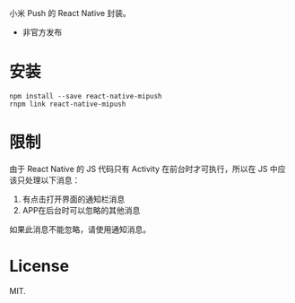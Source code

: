 小米 Push 的 React Native 封装。

* 非官方发布

# 安装
```
npm install --save react-native-mipush
rnpm link react-native-mipush
```

# 限制

由于 React Native 的 JS 代码只有 Activity 在前台时才可执行，所以在 JS 中应该只处理以下消息：

1. 有点击打开界面的通知栏消息
2. APP在后台时可以忽略的其他消息

如果此消息不能忽略，请使用通知消息。

# License

MIT.
